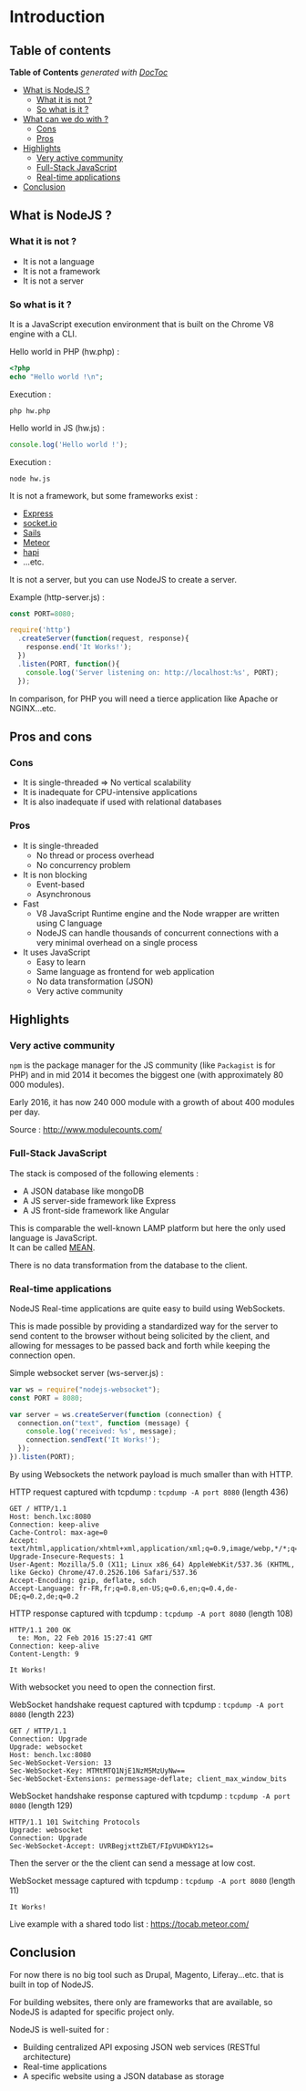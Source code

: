 # Introduction

## Table of contents

<!-- START doctoc generated TOC please keep comment here to allow auto update -->
<!-- DON'T EDIT THIS SECTION, INSTEAD RE-RUN doctoc TO UPDATE -->
**Table of Contents**  *generated with [DocToc](https://github.com/thlorenz/doctoc)*

- [What is NodeJS ?](#what-is-nodejs-)
  - [What it is not ?](#what-it-is-not-)
  - [So what is it ?](#so-what-is-it-)
- [What can we do with ?](#what-can-we-do-with-)
  - [Cons](#cons)
  - [Pros](#pros)
- [Highlights](#highlights)
  - [Very active community](#very-active-community)
  - [Full-Stack JavaScript](#full-stack-javascript)
  - [Real-time applications](#real-time-applications)
- [Conclusion](#conclusion)

<!-- END doctoc generated TOC please keep comment here to allow auto update -->

## What is NodeJS ?

### What it is not ?

* It is not a language
* It is not a framework
* It is not a server

### So what is it ?

It is a JavaScript execution environment that is built on the Chrome V8 engine with a CLI.

Hello world in PHP (hw.php) :
```PHP
<?php
echo "Hello world !\n";
```

Execution :
```shell
php hw.php
```

Hello world in JS (hw.js) :
```JavaScript
console.log('Hello world !');
```

Execution :
```shell
node hw.js
```

It is not a framework, but some frameworks exist :
* [Express](http://expressjs.com/)
* [socket.io](http://socket.io/)
* [Sails](http://sailsjs.org/)
* [Meteor](https://www.meteor.com/)
* [hapi](http://hapijs.com/)
* ...etc.

It is not a server, but you can use NodeJS to create a server.

Example (http-server.js) :
```JavaScript
const PORT=8080;

require('http')
  .createServer(function(request, response){
    response.end('It Works!');
  })
  .listen(PORT, function(){
    console.log('Server listening on: http://localhost:%s', PORT);
  });
```

In comparison, for PHP you will need a tierce application like Apache or NGINX...etc.

## Pros and cons

### Cons

* It is single-threaded => No vertical scalability
* It is inadequate for CPU-intensive applications
* It is also inadequate if used with relational databases

### Pros

* It is single-threaded
  * No thread or process overhead
  * No concurrency problem
* It is non blocking
  * Event-based
  * Asynchronous
* Fast
  * V8 JavaScript Runtime engine and the Node wrapper are written using C language
  * NodeJS can handle thousands of concurrent connections with a very minimal overhead on a single process
* It uses JavaScript
  * Easy to learn
  * Same language as frontend for web application
  * No data transformation (JSON)
  * Very active community

## Highlights

### Very active community

`npm` is the package manager for the JS community (like `Packagist` is for PHP) and in mid 2014 it becomes the biggest one (with approximately 80 000 modules).

Early 2016, it has now 240 000 module with a growth of about 400 modules per day.

Source : http://www.modulecounts.com/

### Full-Stack JavaScript

The stack is composed of the following elements :
* A JSON database like mongoDB
* A JS server-side framework like Express
* A JS front-side framework like Angular

This is comparable the well-known LAMP platform but here the only used language is JavaScript.  
It can be called [MEAN](http://mean.io/).

There is no data transformation from the database to the client.

### Real-time applications

NodeJS Real-time applications are quite easy to build using WebSockets.

This is made possible by providing a standardized way for the server to send content to the browser without being solicited by the client, and allowing for messages to be passed back and forth while keeping the connection open.

Simple websocket server (ws-server.js) :
```JavaScript
var ws = require("nodejs-websocket");
const PORT = 8080;

var server = ws.createServer(function (connection) {
  connection.on("text", function (message) {
    console.log('received: %s', message);
    connection.sendText('It Works!');
  });
}).listen(PORT);
```

By using Websockets the network payload is much smaller than with HTTP.

HTTP request captured with  tcpdump : `tcpdump -A port 8080` (length 436)
```
GET / HTTP/1.1
Host: bench.lxc:8080
Connection: keep-alive
Cache-Control: max-age=0
Accept: text/html,application/xhtml+xml,application/xml;q=0.9,image/webp,*/*;q=0.8
Upgrade-Insecure-Requests: 1
User-Agent: Mozilla/5.0 (X11; Linux x86_64) AppleWebKit/537.36 (KHTML, like Gecko) Chrome/47.0.2526.106 Safari/537.36
Accept-Encoding: gzip, deflate, sdch
Accept-Language: fr-FR,fr;q=0.8,en-US;q=0.6,en;q=0.4,de-DE;q=0.2,de;q=0.2
```

HTTP response captured with  tcpdump : `tcpdump -A port 8080` (length 108)
```
HTTP/1.1 200 OK
  te: Mon, 22 Feb 2016 15:27:41 GMT
Connection: keep-alive
Content-Length: 9

It Works!
```

With websocket you need to open the connection first.

WebSocket handshake request captured with  tcpdump : `tcpdump -A port 8080` (length 223)
```
GET / HTTP/1.1
Connection: Upgrade
Upgrade: websocket
Host: bench.lxc:8080
Sec-WebSocket-Version: 13
Sec-WebSocket-Key: MTMtMTQ1NjE1NzM5MzUyNw==
Sec-WebSocket-Extensions: permessage-deflate; client_max_window_bits
```

WebSocket handshake response captured with  tcpdump : `tcpdump -A port 8080` (length 129)
```
HTTP/1.1 101 Switching Protocols
Upgrade: websocket
Connection: Upgrade
Sec-WebSocket-Accept: UVRBegjxttZbET/FIpVUHDkY12s=
```

Then the server or the the client can send a message at low cost.

WebSocket message captured with tcpdump : `tcpdump -A port 8080` (length 11)
```
It Works!
```

Live example with a shared todo list : https://tocab.meteor.com/

## Conclusion

For now there is no big tool such as Drupal, Magento, Liferay...etc. that is built in top of NodeJS.

For building websites, there only are frameworks that are available, so NodeJS is adapted for specific project only.

NodeJS is well-suited for :
* Building centralized API exposing JSON web services (RESTful architecture)
* Real-time applications
* A specific website using a JSON database as storage
